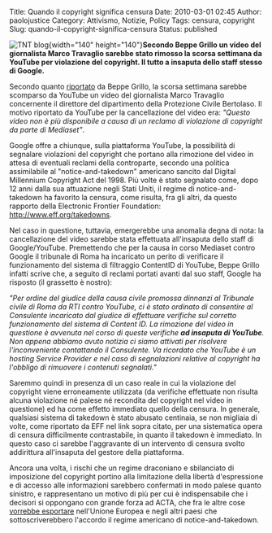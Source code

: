 Title: Quando il copyright significa censura
Date: 2010-03-01 02:45
Author: paolojustice
Category: Attivismo, Notizie, Policy
Tags: censura, copyright
Slug: quando-il-copyright-significa-censura
Status: published

![TNT blog](http://blog.tntvillage.scambioetico.org/wp-content/uploads/2009/12/Censorship-774141.jpg){width="140" height="140"}**Secondo Beppe Grillo un video del giornalista Marco Travaglio sarebbe stato rimosso la scorsa settimana da YouTube per violazione del copyright. Il tutto a insaputa dello staff stesso di Google.**

  
  
**<!--more-->**

Secondo quanto [riportato](http://beppegrillo.it/2010/02/travaglio_oscurato_per_copyright/index.html) da Beppe Grillo, la scorsa settimana sarebbe scomparso da YouTube un video del giornalista Marco Travaglio concernente il direttore del dipartimento della Protezione Civile Bertolaso. Il motivo riportato da YouTube per la cancellazione del video era: *"Questo video non è più disponibile a causa di un reclamo di violazione di copyright da parte di Mediaset"*.

Google offre a chiunque, sulla piattaforma YouTube, la possibilità di segnalare violazioni del copyright che portano alla rimozione del video in attesa di eventuali reclami della controparte, secondo una politica assimilabile al "notice-and-takedown" americano sancito dal Digital Millennium Copyright Act del 1998. Più volte è stato segnalato come, dopo 12 anni dalla sua attuazione negli Stati Uniti, il regime di notice-and-takedown ha favorito la censura, come risulta, fra gli altri, da questo rapporto della Electronic Frontier Foundation: <http://www.eff.org/takedowns>.

Nel caso in questione, tuttavia, emergerebbe una anomalia degna di nota: la cancellazione del video sarebbe stata effettuata all'insaputa dello staff di Google/YouTube. Premettendo che per la causa in corso Mediaset contro Google il tribunale di Roma ha incaricato un perito di verificare il funzionamento del sistema di filtraggio ContentID di YouTube, Beppe Grillo infatti scrive che, a seguito di reclami portati avanti dal suo staff, Google ha risposto (il grassetto è nostro):

*"Per ordine del giudice della causa civile promossa dinnanzi al Tribunale civile di Roma da RTI contro YouTube, ci è stato ordinato di consentire al Consulente incaricato dal giudice di effettuare verifiche sul corretto funzionamento del sistema di Content ID. La rimozione del video in questione è avvenuta nel corso di queste verifiche **ad insaputa di YouTube**. Non appena abbiamo avuto notizia ci siamo attivati per risolvere l'inconveniente contattando il Consulente. Va ricordato che YouTube è un hosting Service Provider e nel caso di segnalazioni relative al copyright ha l'obbligo di rimuovere i contenuti segnalati."*

Saremmo quindi in presenza di un caso reale in cui la violazione del copyright viene erroneamente utilizzata (da verifiche effettuate non risulta alcuna violazione né palese né recondita del copyright nel video in questione) ed ha come effetto immediato quello della censura. In generale, qualsiasi sistema di takedown è stato abusato centinaia, se non migliaia di volte, come riportato da EFF nel link sopra citato, per una sistematica opera di censura difficilmente contrastabile, in quanto il takedown è immediato. In questo caso ci sarebbe l'aggravante di un intervento di censura svolto addirittura all'insaputa del gestore della piattaforma.

Ancora una volta, i rischi che un regime draconiano e sbilanciato di imposizione del copyright portino alla limitazione della libertà d'espressione e di accesso alle informazioni sarebbero confermati in modo palese quanto sinistro, e rappresentano un motivo di più per cui è indispensabile che i decisori si oppongano con grande forza ad ACTA, che fra le altre cose [vorrebbe esportare](http://blog.tntvillage.scambioetico.org/?p=5435#5) nell'Unione Europea e negli altri paesi che sottoscriverebbero l'accordo il regime americano di notice-and-takedown.
